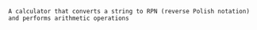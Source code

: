 ```A calculator that converts a string to RPN (reverse Polish notation) and performs arithmetic operations```